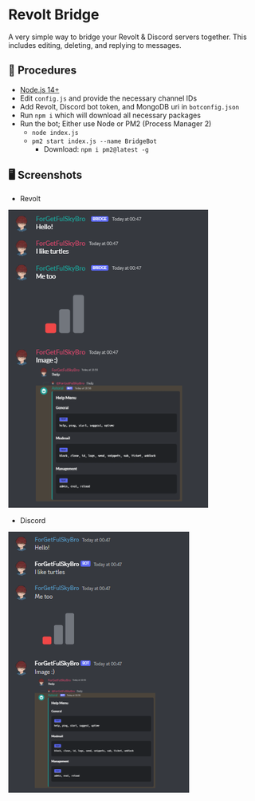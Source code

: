 # Revolt Bridge
A very simple way to bridge your Revolt & Discord servers together. This includes editing, deleting, and replying to messages.

## 🚧 Procedures

- [Node.js 14+](https://nodejs.org/en/download/)
- Edit `config.js` and provide the necessary channel IDs
- Add Revolt, Discord bot token, and MongoDB uri in `botconfig.json`
- Run `npm i` which will download all necessary packages
- Run the bot; Either use Node or PM2 (Process Manager 2)
  - `node index.js`
  - `pm2 start index.js --name BridgeBot`
    - Download: `npm i pm2@latest -g`

## 🖥️ Screenshots

- Revolt
<img src="/assets/RevoltImage.png">

- Discord
<img src="/assets/DiscordImage.png">